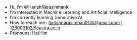 -  Hi, I’m @HarishNarasimhanK
-  I’m interested in Machine Learning and Artificial Intelligence
-  I’m currently learning Generative AI.
-  How to reach me : harishnarasimhan0135@gmail.com | 126003102@sastra.ac.in 
-  Pronouns: He/Him


<!---
HarishNarasimhanK/HarishNarasimhanK is a ✨ special ✨ repository because its `README.md` (this file) appears on your GitHub profile.
You can click the Preview link to take a look at your changes.
--->
